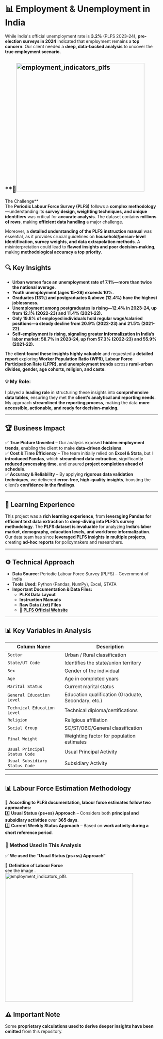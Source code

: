 # 📊 Employment & Unemployment in India

While India's official unemployment rate is **3.2%** (PLFS 2023-24), **pre-election surveys in 2024** indicated that employment remains a **top concern**. Our client needed a **deep, data-backed analysis** to uncover the **true employment scenario**.

## **🚀<img width="422" alt="employment_indicators_plfs" src="https://github.com/user-attachments/assets/6cfdfa46-7f76-4f88-bdcb-12827f4a2498" />
 The Challenge**  
The **Periodic Labour Force Survey (PLFS)** follows a **complex methodology**—understanding its **survey design, weighting techniques, and unique identifiers** was critical for **accurate analysis**. The dataset contains **millions of rows**, making **efficient data handling** a major challenge.  

Moreover, a **detailed understanding of the PLFS instruction manual** was essential, as it provides crucial guidelines on **household/person-level identification, survey weights, and data extrapolation methods**. A misinterpretation could lead to **flawed insights and poor decision-making**, making **methodological accuracy a top priority**.  

## **🔍 Key Insights**  
- **Urban women face an unemployment rate of 7.1%—more than twice the national average.**  
- **Youth unemployment (ages 15–29) exceeds 10%.**  
- **Graduates (13%) and postgraduates & above (12.4%) have the highest joblessness.**  
- **Unemployment among postgraduates is rising—12.4% in 2023-24, up from 12.1% (2022-23) and 11.4% (2021-22).**  
- **Only 19.8% of employed individuals hold regular wage/salaried positions—a steady decline from 20.9% (2022-23) and 21.5% (2021-22).**  
- **Self-employment is rising, signaling greater informalization in India’s labor market: 58.7% in 2023-24, up from 57.3% (2022-23) and 55.9% (2021-22).**  

The **client found these insights highly valuable** and requested a **detailed report** exploring **Worker Population Ratio (WPR), Labour Force Participation Rate (LFPR), and unemployment trends** across **rural-urban divides, gender, age cohorts, religion, and caste**.  

### **💡 My Role:**  
I played a **leading role** in structuring these insights into **comprehensive data tables**, ensuring they met the **client’s analytical and reporting needs**. My approach **streamlined the reporting process**, making the data **more accessible, actionable, and ready for decision-making**.  

---

## **🏆 Business Impact**  
✅ **True Picture Unveiled** – Our analysis exposed **hidden employment trends**, enabling the client to make **data-driven decisions**.  
✅ **Cost & Time Efficiency** – The team initially relied on **Excel & Stata**, but I **introduced Pandas**, which **streamlined data extraction**, significantly **reduced processing time**, and ensured **project completion ahead of schedule**.  
✅ **Accuracy & Reliability** – By applying **rigorous data validation techniques**, we delivered **error-free, high-quality insights**, boosting the client’s **confidence in the findings**.  

---

## **📖 Learning Experience**  
This project was a **rich learning experience**, from **leveraging Pandas for efficient text data extraction** to **deep-diving into PLFS’s survey methodology**. The **PLFS dataset is invaluable** for analyzing **India’s labor market, demography, education levels, and workforce informalization**. Our data team has since **leveraged PLFS insights in multiple projects**, creating **ad-hoc reports** for policymakers and researchers.  

---

## **⚙️ Technical Approach**  
- **Data Source:** Periodic Labour Force Survey (PLFS) – Government of India  
- **Tools Used:** Python (Pandas, NumPy), Excel, STATA  
- **Important Documentation & Data Files:**  
  - **PLFS Data Layout**  
  - **Instruction Manuals**  
  - **Raw Data (.txt) Files**  
  - 🔗 **[PLFS Official Website](https://www.mospi.gov.in/)**  

---

## **📊 Key Variables in Analysis**  

| **Column Name**                  | **Description**  |  
|-----------------------------------|-----------------|  
| `Sector`                          | Urban / Rural classification |  
| `State/UT Code`                   | Identifies the state/union territory |  
| `Sex`                              | Gender of the individual |  
| `Age`                              | Age in completed years |  
| `Marital Status`                   | Current marital status |  
| `General Education Level`          | Education qualification (Graduate, Secondary, etc.) |  
| `Technical Education Level`        | Technical diploma/certifications |  
| `Religion`                         | Religious affiliation |  
| `Social Group`                     | SC/ST/OBC/General classification |  
| `Final Weight`                     | Weighting factor for population estimates |  
| `Usual Principal Status Code`      | Usual Principal Activity |  
| `Usual Subsidiary Status Code`     | Subsidiary Activity |  

---

## **📊 Labour Force Estimation Methodology**  
📌 **According to PLFS documentation, labour force estimates follow two approaches:**  
1️⃣ **Usual Status (ps+ss) Approach** – Considers both **principal and subsidiary activities** over **365 days**.  
2️⃣ **Current Weekly Status Approach** – Based on **work activity during a short reference period**.  

### **📌 Method Used in This Analysis**  
✅ **We used the "Usual Status (ps+ss) Approach"** 

📌 **Definition of Labour Force**  
see the image
.<img width="422" alt="employment_indicators_plfs" src="https://github.com/user-attachments/assets/3cd86cef-7909-40c2-b5d9-31f25ab39040" />

## ⚠️ Important Note  
Some **proprietary calculations used to derive deeper insights have been omitted** from this repository. 

